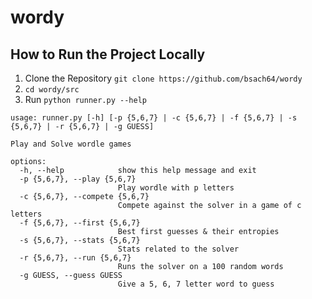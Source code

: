 # wordy
## How to Run the Project Locally
1. Clone the Repository
`git clone https://github.com/bsach64/wordy`
2. `cd wordy/src`
3. Run `python runner.py --help`
```
usage: runner.py [-h] [-p {5,6,7} | -c {5,6,7} | -f {5,6,7} | -s {5,6,7} | -r {5,6,7} | -g GUESS]

Play and Solve wordle games

options:
  -h, --help            show this help message and exit
  -p {5,6,7}, --play {5,6,7}
                        Play wordle with p letters
  -c {5,6,7}, --compete {5,6,7}
                        Compete against the solver in a game of c letters
  -f {5,6,7}, --first {5,6,7}
                        Best first guesses & their entropies
  -s {5,6,7}, --stats {5,6,7}
                        Stats related to the solver
  -r {5,6,7}, --run {5,6,7}
                        Runs the solver on a 100 random words
  -g GUESS, --guess GUESS
                        Give a 5, 6, 7 letter word to guess
```
